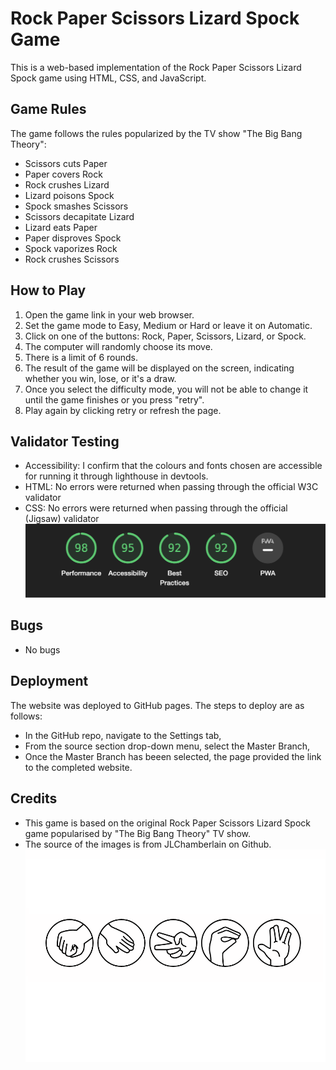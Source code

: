 # Rock Paper Scissors Lizard Spock Game

This is a web-based implementation of the Rock Paper Scissors Lizard Spock game using HTML, CSS, and JavaScript.

## Game Rules

The game follows the rules popularized by the TV show "The Big Bang Theory":
- Scissors cuts Paper
- Paper covers Rock
- Rock crushes Lizard
- Lizard poisons Spock
- Spock smashes Scissors
- Scissors decapitate Lizard
- Lizard eats Paper
- Paper disproves Spock
- Spock vaporizes Rock
- Rock crushes Scissors

## How to Play

1. Open the game link in your web browser.
2. Set the game mode to Easy, Medium or Hard or leave it on Automatic.
3. Click on one of the buttons: Rock, Paper, Scissors, Lizard, or Spock.
4. The computer will randomly choose its move.
5. There is a limit of 6 rounds.
6. The result of the game will be displayed on the screen, indicating whether you win, lose, or it's a draw.
7. Once you select the difficulty mode, you will not be able to change it until the game finishes or you press "retry".
8. Play again by clicking retry or refresh the page.

## Validator Testing
- Accessibility: I confirm that the colours and fonts chosen are accessible for running it through lighthouse in devtools.
- HTML: No errors were returned when passing through the official W3C validator
- CSS: No errors were returned when passing through the official (Jigsaw) validator
![Hand Gestures](assets/images/readme1.png)

## Bugs
- No bugs

## Deployment 
The website was deployed to GitHub pages. The steps to deploy are as follows:
- In the GitHub repo, navigate to the Settings tab,
- From the source section drop-down menu, select the Master Branch,
- Once the Master Branch has beeen selected, the page provided the link to the completed website.

## Credits
- This game is based on the original Rock Paper Scissors Lizard Spock game popularised by "The Big Bang Theory" TV show.
- The source of the images is from JLChamberlain on Github. 
![Hand Gestures](assets/images/readme2.png)